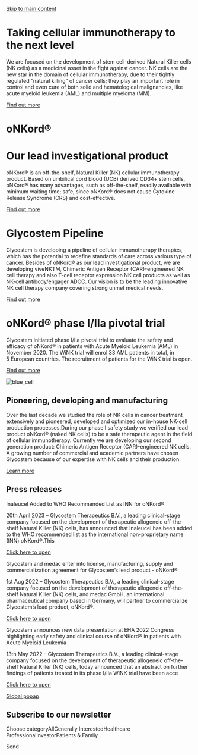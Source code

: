 [Skip to main content](https://www.glycostem.com/#main-content)

# Taking cellular immunotherapy to the next level

We are focused on the development of stem cell-derived Natural Killer cells (NK cells) as a medicinal asset in the fight against cancer. NK cells are the new star in the domain of cellular immunotherapy, due to their tightly regulated “natural killing” of cancer cells; they play an important role in control and even cure of both solid and hematological malignancies, like acute myeloid leukemia (AML) and multiple myeloma (MM).

[Find out more](https://www.glycostem.com/about-us)

# oNKord®

# Our lead investigational product

oNKord® is an off-the-shelf, Natural Killer (NK) cellular immunotherapy product. Based on umbilical cord blood (UCB) derived CD34+ stem cells, oNKord® has many advantages, such as off-the-shelf, readily available with minimum waiting time; safe, since oNKord® does not cause Cytokine Release Syndrome (CRS) and cost-effective.

[Find out more](https://www.glycostem.com/onkord)

# Glycostem Pipeline

Glycostem is developing a pipeline of cellular immunotherapy therapies, which has the potential to redefine standards of care across various type of cancer. Besides of oNKord® as our lead investigational product, we are developing viveNKTM, Chimeric Antigen Receptor (CAR)-engineered NK cell therapy and also T-cell receptor expression NK cell products as well as NK-cell antibody/engager ADCC. Our vision is to be the leading innovative NK cell therapy company covering strong unmet medical needs.

[Find out more](https://www.glycostem.com/pipeline)

# oNKord® phase I/IIa pivotal trial

Glycostem initiated phase I/IIa pivotal trial to evaluate the safety and efficacy of oNKord® in patients with Acute Myeloid Leukemia (AML) in November 2020. The WiNK trial will enrol 33 AML patients in total, in 5 European countries. The recruitment of patients for the WiNK trial is open.

[Find out more](https://www.glycostem.com/clinical-trials)

![blue_cell](https://www.glycostem.com/sites/default/files/styles/paragraph_image_right_left_620x420/public/2020-05/1909_New_Glycostem_blue_NK-cell.png?itok=OA_e4RQr)

## Pioneering, developing and manufacturing

Over the last decade we studied the role of NK cells in cancer treatment extensively and pioneered, developed and optimized our in-house NK-cell production processes.During our phase I safety study we verified our lead product oNKord® (naked NK cells) to be a safe therapeutic agent in the field of cellular immunotherapy. Currently we are developing our second generation product: Chimeric Antigen Receptor (CAR)-engineered NK cells. A growing number of commercial and academic partners have chosen Glycostem because of our expertise with NK cells and their production.

[Learn more](https://www.glycostem.com/science-and-technology)

## Press releases

Inaleucel Added to WHO Recommended List as INN for oNKord®

20th April 2023 – Glycostem Therapeutics B.V., a leading clinical-stage company focused on the development of therapeutic allogeneic off-the-shelf Natural Killer (NK) cells, has announced that Inaleucel has been added to the WHO recommended list as the international non-proprietary name (INN) oNKord®.This

[Click here to open](https://www.glycostem.com/news/inaleucel-added-who-recommended-list-inn-onkordr-0)

Glycostem and medac enter into license, manufacturing, supply and commercialization agreement for Glycostem’s lead product - oNKord®

1st Aug 2022 – Glycostem Therapeutics B.V., a leading clinical-stage company focused on the development of therapeutic allogeneic off-the-shelf Natural Killer (NK) cells, and medac GmbH, an international pharmaceutical company based in Germany, will partner to commercialize Glycostem’s lead product, oNKord®.

[Click here to open](https://www.glycostem.com/news/glycostem-and-medac-enter-license-manufacturing-supply-and-commercialization-agreement)

Glycostem announces new data presentation at EHA 2022 Congress highlighting early safety and clinical course of oNKord® in patients with Acute Myeloid Leukemia

13th May 2022 – Glycostem Therapeutics B.V., a leading clinical-stage company focused on the development of therapeutic allogeneic off-the-shelf Natural Killer (NK) cells, today announced that an abstract on further findings of patients treated in its phase I/IIa WiNK trial have been acce

[Click here to open](https://www.glycostem.com/news/glycostem-announces-new-data-presentation-eha-2022-congress-highlighting-early-safety-and)

[Global popap](https://www.glycostem.com/popup-global)

## Subscribe to our newsletter

Choose categoryAllGenerally InterestedHealthcare ProfessionalInvestorPatients & Family

Send